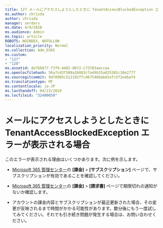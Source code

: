 ```yaml
---
title: 127 メールにアクセスしようとしたときに TenantAccessBlockedException エラーが表示される場合
ms.author: chrisda
author: chrisda
manager: serdars
ms.date: 4/9/2018
ms.audience: Admin
ms.topic: article
ROBOTS: NOINDEX, NOFOLLOW
localization_priority: Normal
ms.collection: Adm_O365
ms.custom:
- "127"
- "128"
ms.assetid: de7b6877-f3f9-4402-8072-c73783aaccaa
ms.openlocfilehash: 56a7cd3f588a16883c7a49b35a825301c10e2777
ms.sourcegitcommit: 9d78905c512192ffc4675468abd2efc5f2e4baf4
ms.translationtype: MT
ms.contentlocale: ja-JP
ms.lasthandoff: 04/23/2019
ms.locfileid: "32400650"
---
```

# <a name="getting-a-tenantaccessblockedexception-error-when-accessing-email"></a>メールにアクセスしようとしたときに TenantAccessBlockedException エラーが表示される場合

このエラーが表示される理由はいくつかあります。次に例を示します。

- [Microsoft 365 管理センター](https://portal.office.com/adminportal/home#/subscriptions)の **[課金]** \> **[サブスクリプション]** ページで、サブスクリプションが有効であることを確認してください。

- [Microsoft 365 管理センター](https://portal.office.com/adminportal/home#/billoverview)の **[課金]** \> **[請求書]** ページで期限切れの通知がないか確認します。

- アカウントの課金内容とサブスクリプションが最近更新された場合、その変更が反映されるまで時間がかかる可能性があります。数分後にもう一度試してみてください。それでも引き続き問題が発生する場合は、お問い合わせください。
